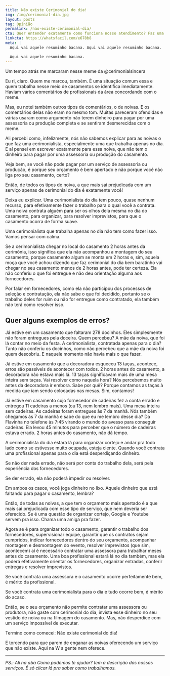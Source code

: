 ```yaml
---
title: Não existe Cerimonial do dia!
img: /img/cerimonial-dia.jpg
layout: posts
tag: Opinião
permalink: /nao-existe-cerimonial-dia/
cta: Quer entender exatamente como funciona nosso atendimento? Faz uma pergunta pra gente!
linkcta: https://whatsfacil.com/e678b8
meta: |
  Aqui vai aquele resuminho bacana. Aqui vai aquele resuminho bacana.

  Aqui vai aquele resuminho bacana.
---
```


Um tempo atrás me marcaram nesse meme da @cerimonialsincera

Eu ri, claro. Quem me marcou, também. É uma situação comum essa e quem trabalha nesse meio de casamentos se identifica imediatamente. Haviam vários comentários de profissionais da área concordando com o meme. 

Mas, eu notei também outros tipos de comentários, o de noivas. E os comentários delas não eram no mesmo tom. Muitas pareceram ofendidas e várias usaram como argumento não terem dinheiro para pagar por uma assessoria ou produção completa e se sentiram desmerecidas com o meme.

Ali percebi como, infelizmente, nós não sabemos explicar para as noivas o que faz uma cerimonialista, especialmente uma que trabalha apenas no dia. E aí pensei em escrever exatamente para essa noiva, que não tem o dinheiro para pagar por uma assessoria ou produção do casamento.

Veja bem, se você não pode pagar por um serviço de assessoria ou produção, é porque seu orçamento é bem apertado e não porque você não liga pro seu casamento, certo?

Então, de todos os tipos de noiva, a que mais sai prejudicada com um serviço apenas de cerimonial do dia é exatamente você!

Deixa eu explicar. Uma cerimonialista do dia tem pouco, quase nenhum recurso, para efetivamente fazer o trabalho para o qual você a contrata. Uma noiva contrata alguém para ser os olhos dela mesma no dia do casamento, para organizar, para resolver imprevistos, para que o casamento ocorra de forma suave. 

Uma cerimonialista que trabalha apenas no dia não tem como fazer isso.
Vamos pensar com calma.

Se a cerimonialista chegar no local do casamento 2 horas antes da cerimônia, isso significa que ela não acompanhou a montagem do seu casamento, porque casamento algum se monta em 2 horas e, sim, aquela moça que você achou dizendo que faz cerimonial do dia bem baratinho vai chegar no seu casamento menos de 2 horas antes, pode ter certeza. Ela não conferiu o que foi entregue e não deu orientação alguma aos fornecedores. 

Por falar em fornecedores, como ela não participou dos processos de seleção e contratação, ela não sabe o que foi decidido, portanto se o trabalho deles for ruim ou não for entregue como contratado, ela também não terá como resolver isso.

## Quer alguns exemplos de erros?

Já estive em um casamento que faltaram 278 docinhos. Eles simplesmente não foram entregues pela doceira. Quem percebeu? A mãe da noiva, que foi lá contar no meio da festa. A cerimonialista, contratada apenas para o dia? Tanto não conferiu os docinhos, como não percebeu que a mãe da noiva foi quem descobriu. E naquele momento não havia mais o que fazer.

Já estive em casamento que a decoradora esqueceu 13 taças, acontece, erros são passíveis de acontecer com todos. 2 horas antes do casamento, a decoradora não estava mais lá. 13 taças significavam mais de uma mesa inteira sem taças. Vai resolver como naquela hora? Nós percebemos muito antes da decoradora ir embora. Sabe por quê? Porque contamos as taças à medida que iam sendo colocadas nas mesas. Sim, contamos!

Já estive em casamento cujo fornecedor de cadeiras fez a conta errado e entregou 11 cadeiras a menos (ou 13, nem lembro mais). Uma mesa inteira sem cadeiras. As cadeiras foram entregues às 7 da manhã. Nós também chegamos às 7 da manhã e sabe do que eu me lembro desse dia? Da Flavinha no telefone às 7:45 virando o mundo do avesso para conseguir cadeiras. Ela levou 45 minutos para perceber que o número de cadeiras estava errado. 2 horas antes do casamento, não dá tempo.

A cerimonialista do dia estará lá para organizar cortejo e andar pra todo lado como se estivesse muito ocupada, esteja ciente.
Quando você contrata uma profissional apenas para o dia está desperdiçando dinheiro. 

Se não der nada errado, não será por conta do trabalho dela, será pela experiência dos fornecedores.

Se der errado, ela não poderá impedir ou resolver.

Em ambos os casos, você joga dinheiro no lixo. Aquele dinheiro que está faltando para pagar o casamento, lembra? 

Então, de todas as noivas, a que tem o orçamento mais apertado é a que mais sai prejudicada com esse tipo de serviço, que nem deveria ser oferecido.
Se é uma questão de organizar cortejo, Google e Youtube servem pra isso. Chama uma amiga pra fazer. 

Agora se é para organizar todo o casamento, garantir o trabalho dos fornecedores, supervisionar equipe, garantir que os contratos sejam cumpridos, indicar fornecedores dentro do seu orçamento, acompanhar montagem e desmontagem do evento, resolver imprevistos (que sim, acontecem) aí é necessário contratar uma assessora para trabalhar meses antes do casamento.
Uma boa profissional estará lá no dia também, mas ela poderá efetivamente orientar os fornecedores, organizar entradas, conferir entregas e resolver imprevistos.

Se você contrata uma assessora e o casamento ocorre perfeitamente bem, é mérito da profissional.

Se você contrata uma cerimonialista para o dia e tudo ocorre bem, é mérito do acaso.

Então, se o seu orçamento não permite contratar uma assessora ou produtora, não gaste com cerimonial do dia, invista esse dinheiro no seu vestido de noiva ou na filmagem do casamento. Mas, não desperdice com um serviço impossível de executar.

Termino como comecei: Não existe cerimonial do dia!

E torcendo para que parem de enganar as noivas oferecendo um serviço que não existe. Aqui na W a gente nem oferece.

***

*PS.: Ali na aba Como podemos te ajudar? tem a descrição dos nossos serviços. É só clicar lá pra saber como trabalhamos.*
